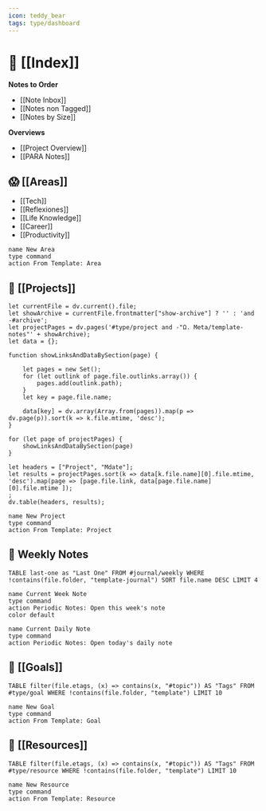 ```yaml
---
icon: teddy_bear
tags: type/dashboard
---
```

# 🧸 [[Index]]

**Notes to Order**
* [[Note Inbox]]
* [[Notes non Tagged]]
* [[Notes by Size]]

**Overviews**
* [[Project Overview]]
* [[PARA Notes]]

## 😱 [[Areas]]
* [[Tech]]
* [[Reflexiones]]
* [[Life Knowledge]]
* [[Career]]
* [[Productivity]]
```button
name New Area
type command
action From Template: Area
```

## 📔 [[Projects]]
```dataviewjs
let currentFile = dv.current().file;
let showArchive = currentFile.frontmatter["show-archive"] ? '' : 'and -#archive';
let projectPages = dv.pages('#type/project and -"Ω. Meta/template-notes"' + showArchive);
let data = {};

function showLinksAndDataBySection(page) {

    let pages = new Set();
    for (let outlink of page.file.outlinks.array()) {
        pages.add(outlink.path);
    }
    let key = page.file.name;

    data[key] = dv.array(Array.from(pages)).map(p => dv.page(p)).sort(k => k.file.mtime, 'desc');
}

for (let page of projectPages) {
	showLinksAndDataBySection(page)
}

let headers = ["Project", "Mdate"];
let results = projectPages.sort(k => data[k.file.name][0].file.mtime, 'desc').map(page => [page.file.link, data[page.file.name][0].file.mtime ]);
;
dv.table(headers, results);
```
```button
name New Project
type command
action From Template: Project
```

## 📆 Weekly Notes
```dataview
TABLE last-one as "Last One" FROM #journal/weekly WHERE !contains(file.folder, "template-journal") SORT file.name DESC LIMIT 4
```
```button
name Current Week Note
type command
action Periodic Notes: Open this week's note
color default
``` 
```button
name Current Daily Note
type command
action Periodic Notes: Open today's daily note
```
## 🌱 [[Goals]]
```dataview
TABLE filter(file.etags, (x) => contains(x, "#topic")) AS "Tags" FROM #type/goal WHERE !contains(file.folder, "template") LIMIT 10
```
```button
name New Goal
type command
action From Template: Goal
```

## 💾 [[Resources]]
```dataview
TABLE filter(file.etags, (x) => contains(x, "#topic")) AS "Tags" FROM #type/resource WHERE !contains(file.folder, "template") LIMIT 10
```
```button
name New Resource
type command
action From Template: Resource
```
